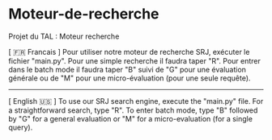 # Moteur-de-recherche
Projet du TAL : Moteur recherche 

[ :fr: Francais ]
Pour utiliser notre moteur de recherche SRJ, exécuter le fichier "main.py".
Pour une simple recherche il faudra taper "R".
Pour entrer dans le batch mode il faudra taper "B" suivi de "G" pour une évaluation générale ou de "M" pour une micro-évaluation (pour une seule requête).

---------------------------------------------------------------------------------------------------------------------------------------

[ English :us: ]
To use our SRJ search engine, execute the "main.py" file.
For a straightforward search, type "R". 
To enter batch mode, type "B" followed by "G" for a general evaluation or "M" for a micro-evaluation (for a single query).


